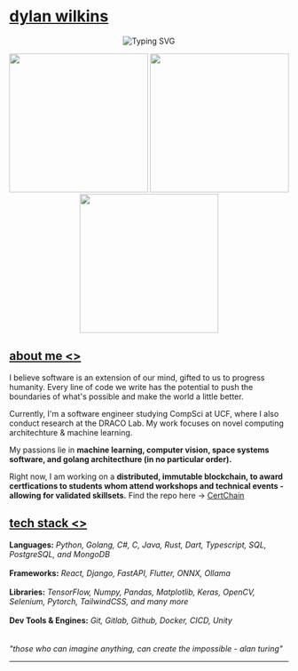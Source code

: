 # [dylan wilkins](https://google.com)
<div align="center">
  <img src="https://readme-typing-svg.demolab.com?font=Fira+Code&weight=500&size=22&pause=1000&color=36BCF7FF&center=true&vCenter=true&width=600&lines=technologia+progressus+humanitatem;technology+advances+humanity" alt="Typing SVG" />
</div>

<p align="center">
  <img src="https://media4.giphy.com/media/v1.Y2lkPTc5MGI3NjExajczOXdtZjV1a2dscWllcGUwcTk2cDV6YWJyc2kzb3g3eXZlbGJ4MSZlcD12MV9pbnRlcm5hbF9naWZfYnlfaWQmY3Q9Zw/ko7twHhomhk8E/giphy.gif" width="250" />
  <img src="https://media4.giphy.com/media/v1.Y2lkPTc5MGI3NjExMHZrMDN0cGplajF6b3BoYnl1ZWk2MWxobzZoZTZ5aTY0dmJ6M2hrOCZlcD12MV9pbnRlcm5hbF9naWZfYnlfaWQmY3Q9Zw/Ws6T5PN7wHv3cY8xy8/giphy.gif" width="250" />
  <img src="https://media4.giphy.com/media/v1.Y2lkPTc5MGI3NjExajczOXdtZjV1a2dscWllcGUwcTk2cDV6YWJyc2kzb3g3eXZlbGJ4MSZlcD12MV9pbnRlcm5hbF9naWZfYnlfaWQmY3Q9Zw/ko7twHhomhk8E/giphy.gif" width="250" />
</p>

## [about me <>](https://google.com)

I believe software is an extension of our mind, gifted to us to progress humanity. Every line of code we write has the potential to push the boundaries of what's possible and make the world a little better.

Currently, I'm a software engineer studying CompSci at UCF, where I also conduct research at the  DRACO Lab. My work focuses on novel computing architechture & machine learning.


My passions lie in **machine learning, computer vision, space systems software, and golang architecthure (in no particular order).**

Right now, I am working on a **distributed, immutable blockchain, to award certfications to students whom attend workshops and technical events - allowing for validated skillsets.** Find the repo here -> [CertChain](https://github.com/dylandhw/certification-blockchain)

## [tech stack <>](https://google.com)
**Languages:** *Python, Golang, C#, C, Java, Rust, Dart, Typescript, SQL, PostgreSQL, and MongoDB*
<br>
<br>
**Frameworks:** *React, Django, FastAPI, Flutter, ONNX, Ollama*
<br>
<br>
**Libraries:** *TensorFlow, Numpy, Pandas, Matplotlib, Keras, OpenCV, Selenium, Pytorch, TailwindCSS, and many more*
<br>
<br>
**Dev Tools & Engines:** *Git, Gitlab, Github, Docker, CICD, Unity*
\
\
\
*"those who can imagine anything, can create the impossible - alan turing"*

---
